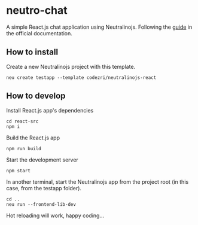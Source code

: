 # neutro-chat

A simple React.js chat application using Neutralinojs. Following the [guide](https://github.com/codezri/neutralinojs-react) in the official documentation.

## How to install

Create a new Neutralinojs project with this template.

```
neu create testapp --template codezri/neutralinojs-react
```

## How to develop

Install React.js app's dependencies

```
cd react-src
npm i
```

Build the React.js app

```
npm run build
```

Start the development server

```
npm start
```

In another terminal, start the Neutralinojs app from the project root (in this case, from the testapp folder).

```
cd ..
neu run --frontend-lib-dev
```

Hot reloading will work, happy coding...
